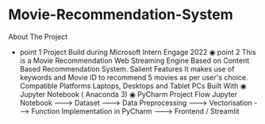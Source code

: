 # Movie-Recommendation-System
About The Project
- point 1 Project Build during Microsoft Intern Engage 2022
◉ point 2 This is a Movie Recommendation Web Streaming Engine Based on Content Based Recommendation System.
Salient Features
It makes use of keywords and Movie ID to recommend 5 movies as per user's choice.
Compatible Platforms
Laptops, Desktops and Tablet PCs
Built With
◉ Jupyter Notebook ( Anaconda 3)
◉ PyCharm
Project Flow
Jupyter Notebook ---> Dataset ---> Data Preprocessing ---> Vectorisation ---> Function Implementation in PyCharm ---> Frontend / Streamlit

